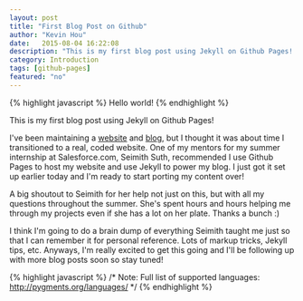 ```yaml
---
layout: post
title: "First Blog Post on Github"
author: "Kevin Hou"
date:   2015-08-04 16:22:08
description: "This is my first blog post using Jekyll on Github Pages! I'm really excited to start updating this site so stay tuned!"
category: Introduction 
tags: [github-pages]
featured: "no"
---
```


{% highlight javascript %}
Hello world!
{% endhighlight %}

This is my first blog post using Jekyll on Github Pages!

I've been maintaining a <a href="kevinhou.wix.com/projects">website</a> and <a href="kevinhou.wix.com/projects/blog">blog</a>, but I thought it was about time I transitioned to a real, coded website. One of my mentors for my summer internship at Salesforce.com, Seimith Suth, recommended I use Github Pages to host my website and use Jekyll to power my blog. I just got it set up earlier today and I'm ready to start porting my content over!

A big shoutout to Seimith for her help not just on this, but with all my questions throughout the summer. She's spent hours and hours helping me through my projects even if she has a lot on her plate. Thanks a bunch :)

I think I'm going to do a brain dump of everything Seimith taught me just so that I can remember it for personal reference. Lots of markup tricks, Jekyll tips, etc. Anyways, I'm really excited to get this going and I'll be following up with more blog posts soon so stay tuned!

{% highlight javascript %}
/*
Note:
Full list of supported languages: http://pygments.org/languages/
*/
{% endhighlight %}